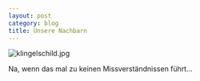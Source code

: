```yaml
---
layout: post
category: blog
title: Unsere Nachbarn
---
```


![klingelschild.jpg](klingelschild.jpg)

Na, wenn das mal zu keinen Missverst&auml;ndnissen f&uuml;hrt...